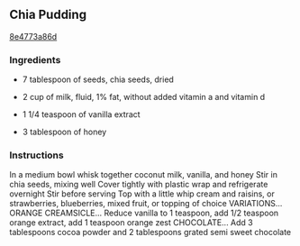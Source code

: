 ## Chia Pudding

[8e4773a86d](https://cookpad.com/us/recipes/365766-chia-pudding)

### Ingredients

 - 7 tablespoon of seeds, chia seeds, dried

 - 2 cup of milk, fluid, 1% fat, without added vitamin a and vitamin d

 - 1 1/4 teaspoon of vanilla extract

 - 3 tablespoon of honey

### Instructions

In a medium bowl whisk together coconut milk, vanilla, and honey Stir in chia seeds, mixing well Cover tightly with plastic wrap and refrigerate overnight Stir before serving Top with a little whip cream and raisins, or strawberries, blueberries, mixed fruit, or topping of choice VARIATIONS... ORANGE CREAMSICLE... Reduce vanilla to 1 teaspoon, add 1/2 teaspoon orange extract, add 1 teaspoon orange zest CHOCOLATE... Add 3 tablespoons cocoa powder and 2 tablespoons grated semi sweet chocolate